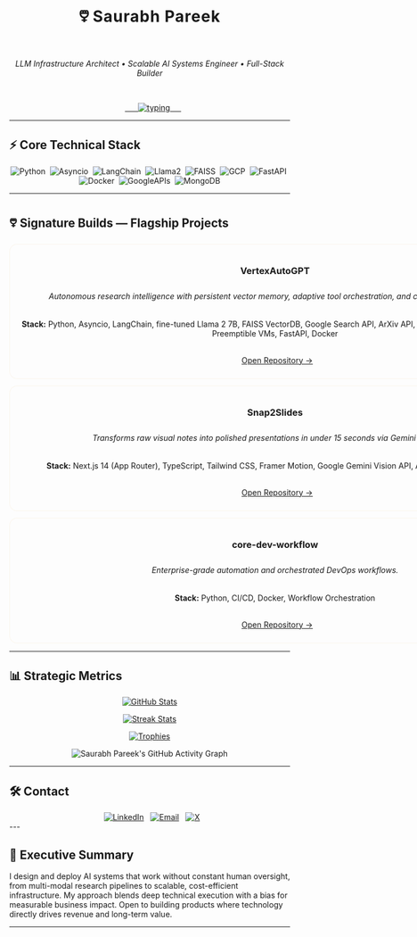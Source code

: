<p align="center">
  <h1 align="center">🜵 <strong style="letter-spacing:1px">Saurabh Pareek</strong></h1>
  <p align="center"><em>LLM Infrastructure Architect • Scalable AI Systems Engineer • Full-Stack Builder</em></p>

    <div align="center">
    <a href="https://git.io/typing-svg">
      <img src="https://readme-typing-svg.herokuapp.com?font=JetBrains+Mono&size=24&pause=1000&color=F8F8F2&center=true&vCenter=true&width=700&lines=Architecting+AI+That+Prints+Money;Precision+MLOps+%26+Vector+Search+Specialist;High-Efficiency+LLM+Infrastructure;Zero-Friction+Product+Execution" alt="typing">
    </a>
  </div>
</p>

---

## ⚡ Core Technical Stack
<div align="center">
<p>
<img alt="Python" src="https://img.shields.io/badge/Python-000000?style=for-the-badge&logo=python&logoColor=EBCB8B"> 
<img alt="Asyncio" src="https://img.shields.io/badge/Asyncio-000000?style=for-the-badge&logoColor=white"> 
<img alt="LangChain" src="https://img.shields.io/badge/LangChain-000000?style=for-the-badge&logoColor=white"> 
<img alt="Llama2" src="https://img.shields.io/badge/Llama2-000000?style=for-the-badge"> 
<img alt="FAISS" src="https://img.shields.io/badge/FAISS-000000?style=for-the-badge"> 
<img alt="GCP" src="https://img.shields.io/badge/GCP-000000?style=for-the-badge&logo=googlecloud&logoColor=white"> 
<img alt="FastAPI" src="https://img.shields.io/badge/FastAPI-000000?style=for-the-badge&logo=fastapi&logoColor=EBCB8B"> 
<img alt="Docker" src="https://img.shields.io/badge/Docker-000000?style=for-the-badge&logo=docker&logoColor=white"> 
<img alt="GoogleAPIs" src="https://img.shields.io/badge/Google%20APIs-000000?style=for-the-badge"> 
<img alt="MongoDB" src="https://img.shields.io/badge/MongoDB-000000?style=for-the-badge&logo=mongodb&logoColor=EBCB8B">
</p>
</div>

---

## 🜵 Signature Builds — Flagship Projects
<div align="center">

<div style="background: rgba(255,255,255,0.03); border: 1px solid rgba(235,203,139,0.15); border-radius:14px; padding:16px; width:920px; margin:12px auto;">
  <h3 style="margin:4px 0;"> <strong>VertexAutoGPT</strong></h3>
  <p style="margin:6px 0 10px 0;"><em>Autonomous research intelligence with persistent vector memory, adaptive tool orchestration, and cloud cost optimization.</em></p>
  <p style="margin:6px 0;"><strong>Stack:</strong> Python, Asyncio, LangChain, fine-tuned Llama 2 7B, FAISS VectorDB, Google Search API, ArXiv API, Browse, Code Execution, GCP Preemptible VMs, FastAPI, Docker</p>
  <p style="margin:8px 0;">
    <a href="https://github.com/SaurabhCodesAI/VertexAutoGPT" target="_blank">Open Repository →</a>
  </p>
</div>

<div style="background: rgba(255,255,255,0.03); border: 1px solid rgba(235,203,139,0.15); border-radius:14px; padding:16px; width:920px; margin:12px auto;">
  <h3 style="margin:4px 0;"> <strong>Snap2Slides</strong></h3>
  <p style="margin:6px 0 10px 0;"><em>Transforms raw visual notes into polished presentations in under 15 seconds via Gemini Vision Pro.</em></p>
  <p style="margin:6px 0;"><strong>Stack:</strong> Next.js 14 (App Router), TypeScript, Tailwind CSS, Framer Motion, Google Gemini Vision API, Auth0 (JWT), MongoDB</p>
  <p style="margin:8px 0;">
    <a href="https://github.com/SaurabhCodesAI/Snap2Slides" target="_blank">Open Repository →</a>
  </p>
</div>

<div style="background: rgba(255,255,255,0.03); border: 1px solid rgba(235,203,139,0.15); border-radius:14px; padding:16px; width:920px; margin:12px auto;">
  <h3 style="margin:4px 0;"> <strong>core-dev-workflow</strong></h3>
  <p style="margin:6px 0 10px 0;"><em>Enterprise-grade automation and orchestrated DevOps workflows.</em></p>
  <p style="margin:6px 0;"><strong>Stack:</strong> Python, CI/CD, Docker, Workflow Orchestration</p>
  <p style="margin:8px 0;">
    <a href="https://github.com/SaurabhCodesAI/core-dev-workflow" target="_blank">Open Repository →</a>
  </p>
</div>

</div>

---

## 📊 Strategic Metrics
<div align="center">

[![GitHub Stats](https://github-readme-stats.vercel.app/api?username=SaurabhCodesAI&show_icons=true&theme=highcontrast&count_private=true&hide_border=true&title_color=EBCB8B&icon_color=EBCB8B&text_color=ffffff&bg_color=000000)](https://github.com/SaurabhCodesAI)

[![Streak Stats](https://github-readme-streak-stats.herokuapp.com/?user=SaurabhCodesAI&theme=highcontrast&hide_border=true&ring=EBCB8B&fire=EBCB8B&currStreakLabel=EBCB8B)](https://github.com/SaurabhCodesAI)

[![Trophies](https://github-profile-trophy.vercel.app/?username=SaurabhCodesAI&theme=algolia&margin-w=5&margin-h=5&column=4&no-bg=true&no-frame=true)](https://github.com/SaurabhCodesAI)

</div>

<div align="center">
  <img src="https://github-readme-activity-graph.vercel.app/graph?username=SaurabhCodesAI&bg_color=000000&color=ffffff&line=EBCB8B&point=EBCB8B&hide_border=true" alt="Saurabh Pareek's GitHub Activity Graph" />
</div>

---

## 🛠️ Contact 
<div align="center">
  <a href="https://www.linkedin.com/in/saurabh-pareek-5b1702331" target="_blank"><img alt="LinkedIn" src="https://img.shields.io/badge/LinkedIn-000000?style=for-the-badge&logo=linkedin&logoColor=EBCB8B"/></a>
  <a href="mailto:saurabhpareek228@gmail.com"><img alt="Email" src="https://img.shields.io/badge/Email-000000?style=for-the-badge&logo=gmail&logoColor=EBCB8B"/></a>
  <a href="https://x.com/Saurabh784088" target="_blank"><img alt="X" src="https://img.shields.io/badge/X-000000?style=for-the-badge&logo=twitter&logoColor=EBCB8B"/></a>
</div>
---

## 🧭 Executive Summary
I design and deploy AI systems that work without constant human oversight, from multi-modal research pipelines to scalable, cost-efficient infrastructure. My approach blends deep technical execution with a bias for measurable business impact. Open to building products where technology directly drives revenue and long-term value.

---

<!-- ======= End README ======= -->
